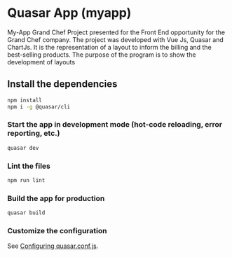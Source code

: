 # Quasar App (myapp)

My-App Grand Chef
Project presented for the Front End opportunity for the Grand Chef company.
The project was developed with Vue Js, Quasar and ChartJs. It is the representation of a layout to inform the billing and the best-selling products. The purpose of the program is to show the development of layouts

## Install the dependencies
```bash
npm install
npm i -g @quasar/cli
```

### Start the app in development mode (hot-code reloading, error reporting, etc.)
```bash
quasar dev
```

### Lint the files
```bash
npm run lint
```

### Build the app for production
```bash
quasar build
```

### Customize the configuration
See [Configuring quasar.conf.js](https://v1.quasar.dev/quasar-cli/quasar-conf-js).
